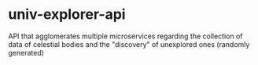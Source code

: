 # univ-explorer-api
API that agglomerates multiple microservices regarding the collection of data of celestial bodies and the "discovery" of unexplored ones (randomly generated)
